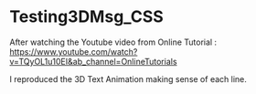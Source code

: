 # Testing3DMsg_CSS

After watching the Youtube video from Online Tutorial : https://www.youtube.com/watch?v=TQyOL1u10EI&ab_channel=OnlineTutorials

I reproduced the 3D Text Animation making sense of each line. 
